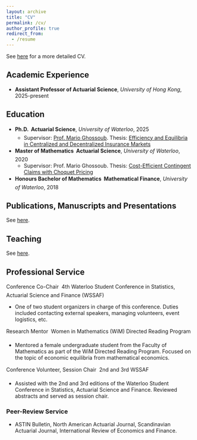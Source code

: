 ```yaml
---
layout: archive
title: "CV"
permalink: /cv/
author_profile: true
redirect_from:
  - /resume
---
```


See [here](/files/mbzhu_cv.pdf) for a more detailed CV.

## Academic Experience

* **Assistant Professor of Actuarial Science**, _University of Hong Kong_, 2025-present

## Education
* **Ph.D. &#151; Actuarial Science**, _University of Waterloo_, 2025
  * Supervisor: [Prof. Mario Ghossoub](https://sites.google.com/site/marioghossoub/). Thesis: [Efficiency and Equilibria in Centralized and Decentralized Insurance Markets](https://hdl.handle.net/10012/21657)
* **Master of Mathematics &#151; Actuarial Science**, _University of Waterloo_, 2020
  * Supervisor: Prof. Mario Ghossoub. Thesis: [Cost-Efficient Contingent Claims with Choquet Pricing](https://uwspace.uwaterloo.ca/handle/10012/16420)
* **Honours Bachelor of Mathematics &#151; Mathematical Finance**, _University of Waterloo_, 2018

## Publications, Manuscripts and Presentations

See [here](/research/).

## Teaching

See [here](/teaching/).

## Professional Service

Conference Co-Chair &#151; 4th Waterloo Student Conference in Statistics, Actuarial Science and Finance (WSSAF)
  * One of two student organizers in charge of this conference. Duties included contacting external speakers, managing volunteers, event logistics, etc.

Research Mentor &#151; Women in Mathematics (WiM) Directed Reading Program
  * Mentored a female undergraduate student from the Faculty of Mathematics as part of the WiM Directed Reading Program. Focused on the topic of economic equilibria from mathematical economics.

Conference Volunteer, Session Chair &#151; 2nd and 3rd WSSAF
  * Assisted with the 2nd and 3rd editions of the Waterloo Student Conference in Statistics, Actuarial Science and Finance. Reviewed abstracts and served as session chair.

### Peer-Review Service

* ASTIN Bulletin, North American Actuarial Journal, Scandinavian Actuarial Journal, International Review of Economics and Finance.
